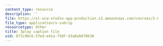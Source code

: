 ```yaml
---
content_type: resource
description: ''
file: https://ol-ocw-studio-app-production.s3.amazonaws.com/courses/2-087-engineering-math-differential-equations-and-linear-algebra-fall-2014/873c90c65fede41a750fd3a8ab6f6b30_xvTYUnqn2wY.srt
file_type: application/x-subrip
resourcetype: Other
title: 3play caption file
uid: 873c90c6-5fed-e41a-750f-d3a8ab6f6b30
---
```

